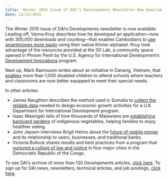 ```yaml
---
title: `Winter 2015 Issue of DAI’s Developments Newsletter Now Available`
date: 12/22/2015
---
```


The Winter 2015 issue of DAI’s Developments newsletter is now available.
Leading off, Vanna Kruy describes how he developed an application—now with 300,000 downloads and counting—that enables Cambodians to [use smartphones more easily](http://dai-global-developments.com/articles/300-000-downloads-and-counting-how-i-created-a-top-khmer-smartphone-app/) using their native Khmer alphabet. Kruy took advantage of the resources provided at the 5D Lab, a community space opened in Phnom Penh by the U.S. Agency for International Development’s [Development Innovations](http://dai.com/our-work/projects/cambodia—development-innovations) program.

Next up, Mark Rasmuson writes about an initiative in Danang, Vietnam, that [enables](http://dai-global-developments.com/articles/in-vietnam-opening-doors-of-opportunity-for-children-with-disabilities/) more than 1,000 disabled children to attend schools where teachers and classrooms are now better equipped to meet their special needs.

In other articles:

* James Naughton describes the method used in Somalia to [collect the reliable data](http://dai-global-developments.com/articles/discreetly-discovering-pathways-to-economic-growth-in-somalia/) needed to design economic growth activities for a U.K. Department for International Development program.
* Isaac Masingati tells of how thousands of Malawians are [establishing backyard gardens](http://dai-global-developments.com/articles/indigenous-gardens-improving-nutrition-while-easing-the-load/) of indigenous vegetables, helping families to enjoy healthier eating.
* John Jepsen interviews Brigit Helms about the [future of mobile money](http://dai-global-developments.com/articles/the-future-of-mobile-money-big-banks-b2b-and-the-users-perspective/) and its relationship to users, businesses, and traditional banks.
* Victoria Bullock shares results and best practices from a program that [nurtured a culture of law and justice](http://dai-global-developments.com/articles/nurturing-a-culture-of-law-and-justice-in-the-drc/) in four major cities in the Democratic Republic of the Congo.

To see DAI’s archive of more than 130 Developments articles, [click here](http://dai-global-developments.com/developments/full-archive/). To sign up for DAI news, newsletters, technical articles, and job postings, [click here](http://dai.com/sign-up).
